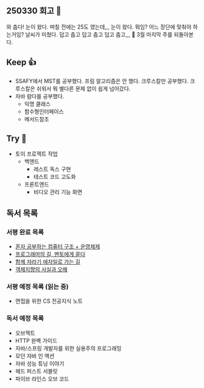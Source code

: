 ## 250330 회고 💬
와 춥다! 눈이 왔다. 며칠 전에는 25도 였는데,,, 눈이 왔다. 뭐임? 어느 장단에 맞춰야 하는거임? 날씨가 미쳤다. 덥고 춥고 덥고 춥고 덥고 춥고,,, 🤪 3월 마지막 주를 되돌아본다. 

## Keep 👍
- SSAFY에서 MST를 공부했다. 프림 알고리즘은 안 했다. 크루스칼만 공부했다. 크루스칼은 쉬워서 뭐 별다른 문제 없이 쉽게 넘어갔다.
- 자바 람다를 공부했다.
	- 익명 클래스
	- 함수형인터페이스
	- 메서드참조

## Try 🧚
- 토이 프로젝트 작업
	- 백엔드
		- 레스트 독스 구현
		- 테스트 코드 고도화
	- 프론트엔드
		- 비디오 관리 기능 화면

## 독서 목록

### 서평 완료 목록
- [혼자 공부하는 컴퓨터 구조 + 운영체제](https://velog.io/@regular_jk_kim/혼자-공부하는-컴퓨터-구조-운영체제-를-읽고)
- [프로그래머의 길, 멘토에게 묻다](https://velog.io/@regular_jk_kim/프로그래머의-길-멘토에게-묻다-를-읽고-24jpq345)
- [함께 자라기 애자일로 가는 길](https://velog.io/@regular_jk_kim/함께-자라기-를-읽고)
- [객체지향의 사실과 오해](https://velog.io/@regular_jk_kim/객체지향의-사실과-오해-를-읽고)

###  서평 예정 목록 (읽는 중) 
- 면접을 위한 CS 전공지식 노트

### 독서 예정 목록
- 오브젝트
- HTTP 완벽 가이드
- 자바/스프링 개발자를 위한 실용주의 프로그래밍
- 모던 자바 인 액션
- 자바 성능 튜닝 이야기 
- 헤드 퍼스트 서블릿
- 파이브 라인스 오브 코드